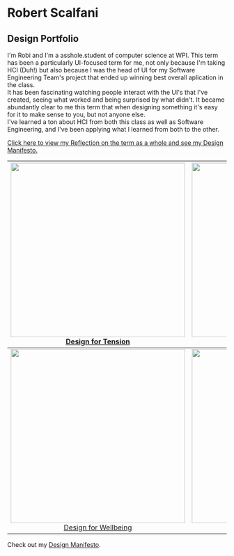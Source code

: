 # Robert Scalfani
## Design Portfolio
I'm Robi and I'm a asshole.student of computer science at WPI. This term has been a particularly UI-focused term for me, not only because I'm taking HCI (Duh!) but also because I was the head of UI for my Software Engineering Team's project that ended up winning best overall aplication in the class.  
It has been fascinating watching people interact with the UI's that I've created, seeing what worked and being surprised by what didn't. It became abundantly clear to me this term that when designing something it's easy for it to make sense to you, but not anyone else.  
I've learned a ton about HCI from both this class as well as Software Engineering, and I've been applying what I learned from both to the other.

[Click here to view my Reflection on the term as a whole and see my Design Manifesto.](page2.md)


|  <a href="https://medium.com/@mariana0pachon/al-the-bot-support-for-current-prison-inmates-4c8ddbcd066"><img src="Tension.png" width="400" align="middle"/> Design for Tension  |  <a href="https://medium.com/design-for-understanding/design-for-understanding-clear-communication-versus-persuasion-e634f93a998e"><img src="Understanding.png" width="400" align="middle"/> Design for Understanding
:----------------------------:|:----------------------------:
  <a href="https://medium.com/@robis345/design-for-wellbeing-group-13-d9217bad94be"><img src="act.png" width="400" align="middle"/> Design for Wellbeing   |  <a href="https://medium.com/@vandana1anand/35590de784dd"><img src="AnotherWorld.png" width="400" align="middle"/> Design for Another World  |
    
  
Check out my [Design Manifesto](index.md).

